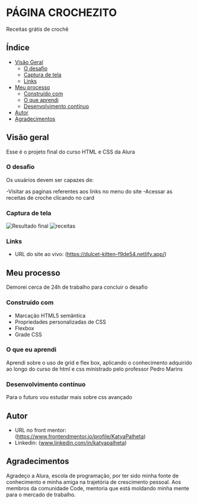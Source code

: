 # PÁGINA CROCHEZITO

Receitas grátis de crochê

## Índice

- [Visão Geral](#visão-geral)
  - [O desafio](#the-challenge)
  - [Captura de tela](#captura-de-tela)
  - [Links](#links)
- [Meu processo](#meu-processo)
  - [Construído com](#construído-com)
  - [O que aprendi](#o-que-aprendi)
  - [Desenvolvimento contínuo](#desenvolvimento-contínuo)
- [Autor](#autor)
- [Agradecimentos](#agradecimentos)

## Visão geral

Esse é o projeto final do curso HTML e CSS da Alura

### O desafio

Os usuários devem ser capazes de:

-Visitar as paginas referentes aos links no menu do site
-Acessar as receitas de croche clicando no card 
 

### Captura de tela

![Resultado final](https://user-images.githubusercontent.com/109077065/188338920-b3e49347-e908-4fa0-be8b-e1406593cae7.png)
![receitas](https://user-images.githubusercontent.com/109077065/188338923-8fb1fbf0-00c3-4c05-aa31-c2a6a315ea45.png)


### Links

- URL do site ao vivo: (<https://dulcet-kitten-f9de54.netlify.app/>)

## Meu processo

Demorei cerca de 24h de trabalho para concluir o desafio

### Construído com

- Marcação HTML5 semântica
- Propriedades personalizadas de CSS
- Flexbox
- Grade CSS

### O que eu aprendi

Aprendi sobre o uso de grid e flex box, aplicando o conhecimento adquirido ao longo do curso de html e css ministrado pelo professor Pedro Marins

### Desenvolvimento contínuo

Para o futuro vou estudar mais sobre css avançado

## Autor

- URL no front mentor: (<https://www.frontendmentor.io/profile/KatyaPalheta>)
- Linkedin: (www.linkedin.com/in/katyapalheta)

## Agradecimentos

Agradeço a Alura, escola de programação, por ter sido minha fonte de conhecimento e minha amiga na trajetória de crescimento pessoal. Aos membros da comunidade Code, mentoria que está moldando minha mente para o mercado de trabalho.

